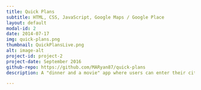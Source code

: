 ```yaml
---
title: Quick Plans
subtitle: HTML, CSS, JavaScript, Google Maps / Google Place
layout: default
modal-id: 2
date: 2014-07-17
img: quick-plans.png
thumbnail: QuickPlansLive.png
alt: image-alt
project-id: project-2
project-date: September 2016
github-repo: https://github.com/MARyan87/quick-plans
description: A "dinner and a movie" app where users can enter their city, zip code, and the date they want to make plans to get search results for nearby restaurants and movies. Selecting any restaurant and movie theater combination automatically pulls up directions with Google Maps. Users can also quickly navigate to the restaurants' websites to view menus / make a reservation, or to Fandango to purchase tickets for the movie they selected.<br><br>Test out the <a href="https://damp-stream-35666.herokuapp.com/" target="_blank">Live Site</a>.<p>View on <a href="https://github.com/MARyan87/quick-plans" target="_blank">Github</a>.</p>

---
```

